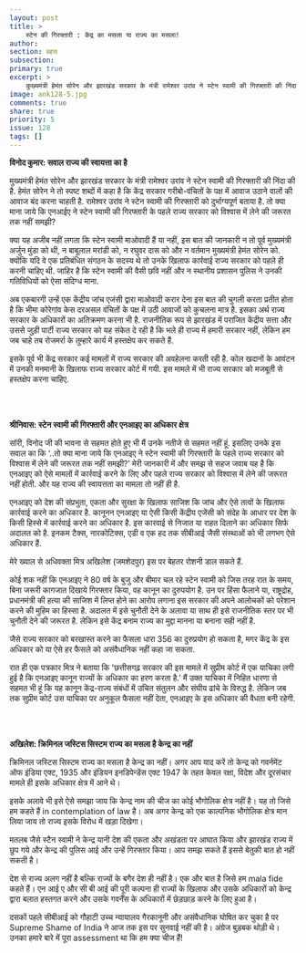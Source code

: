 ```yaml
---
layout: post
title: >
    स्टेन की गिरफ्तारी : केंद्र का मसला या राज्य का मसला!
author:
section: बहस
subsection:
primary: true
excerpt: >
    कुख्यमंत्री हेमंत सोरेन और झारखंड सरकार के मंत्री रामेश्वर उरांव ने स्टेन स्वामी की गिरफ्तारी की निंदा की है. हेमंत सोरेन ने तो स्पष्ट शब्दों में कहा है कि केंद्र सरकार गरीबो-वंचितों के पक्ष में आवाज उठाने वालों की आवाज बंद करना चाहती है.
image: ank128-5.jpg
comments: true
share: true
priority: 5
issue: 128
tags: []
---
```


**विनोद कुमार: सवाल राज्य की स्वायत्ता का है**

मुख्यमंत्री हेमंत सोरेन और झारखंड सरकार के मंत्री रामेश्वर उरांव ने स्टेन स्वामी की गिरफ्तारी की निंदा की है. हेमंत सोरेन ने तो स्पष्ट शब्दों में कहा है कि केंद्र सरकार गरीबो-वंचितों के पक्ष में आवाज उठाने वालों की आवाज बंद करना चाहती है. रामेश्वर उरांव ने स्टेन स्वामी की गिरफ्तारी को दुर्भाग्यपूर्ण बताया है. तो क्या माना जाये कि एनआईए ने स्टेन स्वामी की गिरफ्तारी के पहले राज्य सरकार को विश्वास में लेने की जरूरत तक नहीं समझी?

क्या यह अजीब नहीं लगता कि स्टेन स्वामी माओवादी हैं या नहीं, इस बात की जानकारी न तो पूर्व मुख्यमंत्री अर्जुन मुंडा को थी, न बाबूलाल मरांडी को, न रघुवर दास को और न वर्तमान मुख्यमंत्री हेमंत सोरेन को. क्योंकि यदि वे एक प्रतिबंधित संगठन के सदस्य थे तो उनके खिलाफ कार्रवाई राज्य सरकार को पहले ही करनी चाहिए थी. जाहिर है कि स्टेन स्वामी की वैसी छवि नहीं और न स्थानीय प्रशासन पुलिस ने उनकी गतिविधियों को ऐसा संदिग्ध माना.

अब एकबारगी उन्हें एक केंद्रीय जांच एजंसी द्वारा माओवादी करार देना इस बात की चुगली करता प्रतीत होता है कि भीमा कोरेगांव केस दरअसल वंचितों के पक्ष में उठी आवाजों को कुचलना मात्र है. इसका अर्थ राज्य सरकार के अधिकारों का अतिक्रमण करना भी है. राजनीतिक रूप से झारखंड में पराजित केंद्रीय सत्ता और उससे जुड़ी पार्टी राज्य सरकार को यह संकेत दे रही है कि भले ही राज्य में हमारी सरकार नहीं, लेकिन हम जब चाहे तब रोजमर्रा के तुम्हारे कार्य में हस्तक्षेप कर सकते हैं.

इसके पूर्व भी केंद्र सरकार कई मामलों में राज्य सरकार की अवहेलना करती रही है. कोल खदानों के आवंटन में उनकी मनमानी के खिलाफ राज्य सरकार कोर्ट में गयी. इस मामले में भी राज्य सरकार को मजबूती से हस्तक्षेप करना चाहिए.


<br/><br/>

**श्रीनिवास: स्टेन स्वामी की गिरफ्तारी और एनआइए का अधिकार क्षेत्र**

सॉरी, विनोद जी की भावना से सहमत होते हुए भी मैं उनके नतीजे से सहमत नहीं हूं. इसलिए उनके इस सवाल का कि ‘..तो क्या माना जाये कि एनआइए ने स्टेन स्वामी की गिरफ्तारी के पहले राज्य सरकार को विश्वास में लेने की जरूरत तक नहीं समझी?’ मेरी जानकारी में और समझ से सहज जवाब यह है कि एनआइए को ऐसे मामलों में कार्रवाई करने के लिए और पहले राज्य सरकार को विश्वास में लेने की जरूरत  नहीं होती. और यह राज्य की स्वायत्तता का मामला तो नहीं ही है.

एनआइए को देश की संप्रभुता, एकता और सुरक्षा के खिलाफ साजिश कि जांच और ऐसे तत्वों के खिलाफ कार्रवाई करने का अधिकार है. कानूनन एनआइए या ऐसी किसी केंद्रीय एजेंसी को संदेह के आधार पर देश के किसी हिस्से में कार्रवाई करने का अधिकार है. इस कारवाई से निजात या राहत दिलाने का अधिकार सिर्फ अदालत को है.  इनकम टैक्स, नारकोटिक्स, एडी व एक हद तक सीबीआई जैसी संस्थाओं को भी लगभग ऐसे अधिकार हैं.

मेरे ख्याल से अधिवक्ता मित्र अखिलेश (जमशेदपुर) इस पर बेहतर रोशनी डाल सकते हैं.

कोई शक नहीं कि एनआइए ने 80 वर्ष के बुजु और बीमार चल रहे स्टेन स्वामी को जिस तरह रात के समय, बिना जरूरी कागजात दिखाये गिरफ्तार किया, वह कानून का दुरुपयोग है. उन पर हिंसा फैलाने या, राष्ट्रद्रोह, प्रधानमंत्री की हत्या की साजिश में लिप्त होने का आरोप लगाना इस सरकार की अपने आलोचकों को परेशान करने की मुहिम का हिस्सा है. अदालत में इसे चुनौती देने के अलावा या साथ ही इसे राजनीतिक स्तर पर भी चुनौती देने की जरूरत है. लेकिन इसे केंद्र बनाम राज्य का मुद्दा मानना या बनाना सही नहीं है.

जैसे राज्य सरकार को बरखास्त करने का फैसला धारा 356 का दुरुप्रयोग हो सकता है, मगर केंद्र के इस अधिकार को या ऐसे हर फैसले को असंवैधानिक नहीं कहा जा सकता.

रात ही एक पत्रकार मित्र ने बताया कि 'छत्तीसगढ़ सरकार की इस मामले में सुप्रीम कोर्ट में एक याचिका लगी हुई है कि एनआइए कानून राज्यों के अधिकार का हरण करता है.’ मैं उक्त याचिका में निहित धारणा से सहमत भी हूं कि यह कानून केंद्र-राज्य संबंधों में उचित संतुलन और संघीय ढांचे के विरुद्ध है. लेकिन जब तक सुप्रीम कोर्ट उस याचिका पर अनुकूल फैसला नहीं देता, एनआइए के इस अधिकार की वैधता बनी रहेगी.

<br/><br/>

**अखिलेश: क्रिमिनल जस्टिस सिस्टम राज्य का मसला है केन्द्र का नहीं**

क्रिमिनल जस्टिस सिस्टम राज्य का मसला है केन्द्र का नहीं। अगर आप याद करें तो केन्द्र को गवर्नमेंट ऑफ इंडिया एक्ट, 1935 और इंडियन इनडिपेन्डेंस एक्ट 1947 के तहत केवल रक्षा, विदेश और दूरसंचार मामले ही इसके अधिकार क्षेत्र में आने थे।

इसके अलावे भी इसे ऐसे समझा जाय कि केन्द्र नाम की चीज का कोई भौगोलिक क्षेत्र नहीं है। यह तो जिसे हम कहते हैं in contemplation of law है। अब अगर केन्द्र को एक काल्पनिक भौगोलिक क्षेत्र मान लिया जाय तो राज्य इसके विरोध में खड़ा दिखेगा।

मतलब जैसे स्टैन स्वामी ने केन्द्र यानी देश की एकता और अखंडता पर आघात किया और झारखंड राज्य में छुप गये और केन्द्र की पुलिस आई और उन्हें गिरफ्तार किया। आप समझ सकते हैं इससे बेतुकी बात हो नहीं सकती है।

देश से राज्य अलग नहीं है बल्कि राज्यों के बगैर देश ही नहीं है। एक और बात है जिसे हम mala fide कहते हैं। एन आई ए और सी बी आई की पूरी कल्पना ही राज्यों के खिलाफ और उसके अधिकारों को केन्द्र द्वारा बलात हस्तगत करने और उसके गवर्नेंस के अधिकारों में छेड़छाड़ करने के लिए हुआ है।

दसकों पहले सीबीआई को गौहाटी उच्च न्यायालय गैरकानूनी और असंवैधानिक घोषित कर चुका है पर Supreme Shame of India ने आज तक इस पर सुनवाई नहीं की है। अंग्रेज बुड़बक थोड़ी थे। उनका हमारे बारे में पूरा assessment था कि हम क्या चीज हैं!
